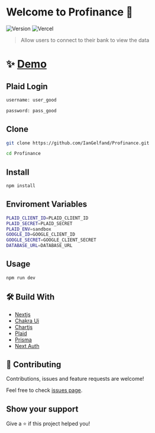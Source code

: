 # Welcome to Profinance 👋
![Version](https://img.shields.io/badge/version-0.1.0-blue.svg?cacheSeconds=2592000)
![Vercel](https://vercelbadge.vercel.app/api/iangelfand/profinance)

> Allow users to connect to their bank to view the data

# ✨ [Demo](https://profinance-iangelfand.vercel.app)

## Plaid Login

```sh
username: user_good
```
```sh
password: pass_good
```


## Clone

```sh
git clone https://github.com/IanGelfand/Profinance.git
```
```sh
cd Profinance
```

## Install

```sh
npm install
```

## Enviroment Variables
```sh
PLAID_CLIENT_ID=PLAID_CLIENT_ID
PLAID_SECRET=PLAID_SECRET
PLAID_ENV=sandbox
GOOGLE_ID=GOOGLE_CLIENT_ID
GOOGLE_SECRET=GOOGLE_CLIENT_SECRET
DATABASE_URL=DATABASE_URL
```


## Usage

```sh
npm run dev
```

## 🛠️ Build With

- [Nextjs](https://nextjs.org)
- [Chakra Ui](https://chakra-ui.com)
- [Chartjs](https://www.chartjs.org)
- [Plaid](https://plaid.com)
- [Prisma](https://www.prisma.io)
- [Next Auth](https://next-auth.js.org)

## 🤝 Contributing

Contributions, issues and feature requests are welcome!

Feel free to check [issues page](https://github.com/IanGelfand/Spacetagram/issues). 


## Show your support

Give a ⭐️ if this project helped you!


